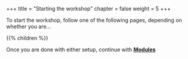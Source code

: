 +++
title = "Starting the workshop"
chapter = false
weight = 5
+++


To start the workshop, follow one of the following pages, depending on whether you are...

{{% children  %}}

Once you are done with either setup, continue with [**Modules**](/ecs-spot-capacity-providers/modules.html)


